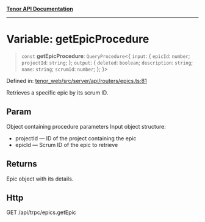 [**Tenor API Documentation**](../../README.md)

***

# Variable: getEpicProcedure

> `const` **getEpicProcedure**: `QueryProcedure`\<\{ `input`: \{ `epicId`: `number`; `projectId`: `string`; \}; `output`: \{ `deleted`: `boolean`; `description`: `string`; `name`: `string`; `scrumId`: `number`; \}; \}\>

Defined in: [tenor\_web/src/server/api/routers/epics.ts:81](https://github.com/Apantli/Tenor/blob/b33873959b5093fc3e3d66ac4f230a78a6395bbd/tenor_web/src/server/api/routers/epics.ts#L81)

Retrieves a specific epic by its scrum ID.

## Param

Object containing procedure parameters
Input object structure:
- projectId — ID of the project containing the epic
- epicId — Scrum ID of the epic to retrieve

## Returns

Epic object with its details.

## Http

GET /api/trpc/epics.getEpic
